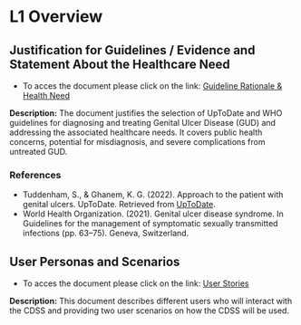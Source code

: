 # L1 Overview

## Justification for Guidelines / Evidence and Statement About the Healthcare Need

* To acces the document please click on the link: [Guideline Rationale & Health Need](https://github.com/DatAlbertW/CDSS/blob/main/L1/L1.%20Guideline%20Rationale%20%26%20Health%20Need.pdf)

**Description:** 
The document justifies the selection of UpToDate and WHO guidelines for diagnosing and treating Genital Ulcer Disease (GUD) and addressing the associated healthcare needs. It covers public health concerns, potential for misdiagnosis, and severe complications from untreated GUD.
 
### References

- Tuddenham, S., & Ghanem, K. G. (2022). Approach to the patient with genital ulcers. UpToDate. Retrieved from [UpToDate](https://www.uptodate.com/contents/approach-to-the-patient-with-genital-ulcers).
- World Health Organization. (2021). Genital ulcer disease syndrome. In Guidelines for the management of symptomatic sexually transmitted infections (pp. 63–75). Geneva, Switzerland.

## User Personas and Scenarios
* To acces the document please click on the link: [User Stories](https://github.com/DatAlbertW/CDSS/blob/main/L1/User%20Stories.docx)

**Description:** 
This document describes different users who will interact with the CDSS and providing two user scenarios on how the CDSS will be used.

